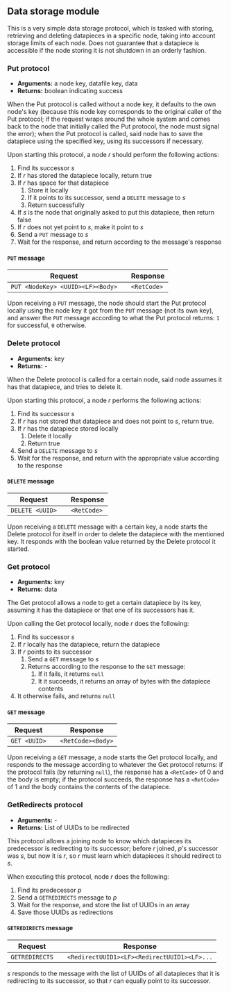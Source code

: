 ## Data storage module

This is a very simple data storage protocol, which is tasked with storing, retrieving and deleting datapieces in a specific node, taking into account storage limits of each node. Does not guarantee that a datapiece is accessible if the node storing it is not shutdown in an orderly fashion.

### Put protocol

- **Arguments:** a node key, datafile key, data
- **Returns:** boolean indicating success

When the Put protocol is called without a node key, it defaults to the own node's key (because this node key corresponds to the original caller of the Put protocol; if the request wraps around the whole system and comes back to the node that initially called the Put protocol, the node must signal the error); when the Put protocol is called, said node has to save the datapiece using the specified key, using its successors if necessary.

Upon starting this protocol, a node $r$ should perform the following actions:

1. Find its successor $s$
2. If $r$ has stored the datapiece locally, return true
3. If $r$ has space for that datapiece
   1. Store it locally
   2. If it points to its successor, send a `DELETE` message to $s$
   3. Return successfully
4. If $s$ is the node that originally asked to put this datapiece, then return false
5. If $r$ does not yet point to $s$, make it point to $s$
6. Send a `PUT` message to $s$
7. Wait for the response, and return according to the message's response

#### `PUT` message

| **Request**                      | | **Response** |
|----------------------------------|-|--------------|
| `PUT <NodeKey> <UUID><LF><Body>` | | `<RetCode>`  |

Upon receiving a `PUT` message, the node should start the Put protocol locally using the node key it got from the `PUT` message (not its own key), and answer the `PUT` message according to what the Put protocol returns: `1` for successful, `0` otherwise.

### Delete protocol

- **Arguments:** key
- **Returns:** -

When the Delete protocol is called for a certain node, said node assumes it has that datapiece, and tries to delete it.

Upon starting this protocol, a node $r$ performs the following actions:

1. Find its successor $s$
2. If $r$ has not stored that datapiece and does not point to $s$, return true.
3. If $r$ has the datapiece stored locally
   1. Delete it locally
   2. Return true
4. Send a `DELETE` message to $s$
5. Wait for the response, and return with the appropriate value according to the response

#### `DELETE` message

| **Request**     | | **Response** |
|-----------------|-|--------------|
| `DELETE <UUID>` | | `<RetCode>`  |

Upon receiving a `DELETE` message with a certain key, a node starts the Delete protocol for itself in order to delete the datapiece with the mentioned key. It responds with the boolean value returned by the Delete protocol it started.

### Get protocol

- **Arguments:** key
- **Returns:** data

The Get protocol allows a node to get a certain datapiece by its key, assuming it has the datapiece or that one of its successors has it.

Upon calling the Get protocol locally, node $r$ does the following:

1. Find its successor $s$
2. If $r$ locally has the datapiece, return the datapiece
3. If $r$ points to its successor
     1. Send a `GET` message to $s$
     2. Returns according to the response to the `GET` message:
        1. If it fails, it returns `null`
        2. It it succeeds, it returns an array of bytes with the datapiece contents
4. It otherwise fails, and returns `null`

#### `GET` message

| **Request**  | | **Response**      |
|--------------|-|-------------------|
| `GET <UUID>` | | `<RetCode><Body>` |

Upon receiving a `GET` message, a node starts the Get protocol locally, and responds to the message according to whatever the Get protocol returns: if the protocol fails (by returning `null`), the response has a `<RetCode>` of 0 and the body is empty; if the protocol succeeds, the response has a `<RetCode>` of 1 and the body contains the contents of the datapiece.

### GetRedirects protocol

- **Arguments:** -
- **Returns:** List of UUIDs to be redirected

This protocol allows a joining node to know which datapieces its predecessor is redirecting to its successor; before $r$ joined, $p$'s successor was $s$, but now it is $r$, so $r$ must learn which datapieces it should redirect to $s$.

When executing this protocol, node $r$ does the following:

1. Find its predecessor $p$
2. Send a `GETREDIRECTS` message to $p$
3. Wait for the response, and store the list of UUIDs in an array
4. Save those UUIDs as redirections

#### `GETREDIRECTS` message

| **Request**    | | **Response**                                |
|----------------|-|---------------------------------------------|
| `GETREDIRECTS` | | `<RedirectUUID1><LF><RedirectUUID1><LF>...` |

$s$ responds to the message with the list of UUIDs of all datapieces that it is redirecting to its successor, so that $r$ can equally point to its successor.

<!--
### Hello protocol

- **Arguments:** -
- **Returns:** -

The Hello protocol allows a node to notify all nodes in the network that it just joined the network. This is particularly useful if said node exited the chord without notifying other nodes and without moving its keys to its successor; the network can still answer queries because several replicas are probably stored in different nodes (they might also end up in the same node that is down, although it is highly unlikely), but when the shutdown node comes back online it might have issues with not having deleted files that were deleted while it was down.

When called, the Hello protocol sends to the successor a message with format

```
HELLO <SenderId>
```

and closes the socket.

When a node receives a `HELLO` message it should:

- Close the incoming socket.
- Open a new socket to its successor.
- Forward the message to its successor.
- Close the socket to the successor.

When a node receives a `HELLO` message with its own `<SenderId>` it ignores the message, as it means the message has gone all the way around the system.
-->

